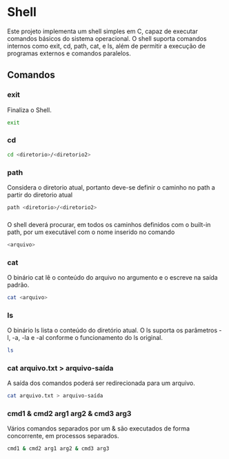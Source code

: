 # Shell

Este projeto implementa um shell simples em C, capaz de executar comandos básicos do sistema operacional. O shell suporta comandos internos como exit, cd, path, cat, e ls, além de permitir a execução de programas externos e comandos paralelos.

## Comandos 
### exit
Finaliza o Shell.
```sh
exit
```
### cd <diretorio>
```sh
cd <diretorio>/<diretorio2>
```
### path <diretorio>
Considera o diretorio atual, portanto deve-se definir o caminho no path a partir do diretorio atual
```sh
path <diretorio>/<diretorio2>
```
### 
O shell deverá procurar, em todos os caminhos definidos com o built-in path, por um executável com o nome inserido no comando
```sh
<arquivo>
```
### cat <arquivo>
O binário cat <arquivo> lê o conteúdo do arquivo no argumento e o escreve na saída padrão.
```sh
cat <arquivo>
```
### ls
O binário ls lista o conteúdo do diretório atual. O ls suporta os parâmetros -l, -a, -la e -al conforme o funcionamento do ls original.
```sh
ls 
```
### cat arquivo.txt > arquivo-saída
A saída dos comandos poderá ser redirecionada para um arquivo.
```sh
cat arquivo.txt > arquivo-saída
```
### cmd1 & cmd2 arg1 arg2 & cmd3 arg3
Vários comandos separados por um & são executados de forma concorrente, em processos separados.
```sh
cmd1 & cmd2 arg1 arg2 & cmd3 arg3
```
